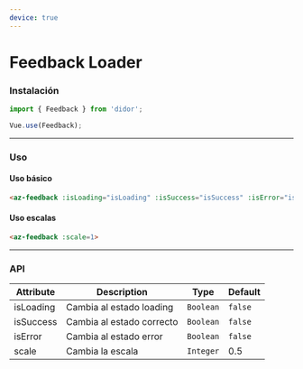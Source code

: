 ```yaml
---
device: true
---
```


# Feedback Loader

### Instalación

```javascript
import { Feedback } from 'didor';

Vue.use(Feedback);
```

---

### Uso

#### Uso básico

``` html
<az-feedback :isLoading="isLoading" :isSuccess="isSuccess" :isError="isError">
```

#### Uso escalas

``` html
<az-feedback :scale=1>
```

---

### API

| Attribute   | Description                                | Type      | Default   |
| ----------- | ------------------------------------------ | --------- | --------- |
| isLoading   | Cambia al estado loading                   | `Boolean` | `false`   |
| isSuccess   | Cambia al estado correcto                  | `Boolean` | `false`   |
| isError     | Cambia al estado error                     | `Boolean` | `false`   |
| scale       | Cambia la escala                           | `Integer` | 0.5       |
